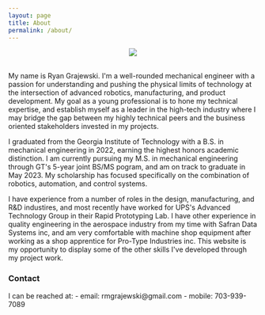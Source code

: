 ```yaml
---
layout: page
title: About
permalink: /about/
---
```

<p align="center">
<img src="/assets/Headshot.png" class="img-responsive" style="max-height: 400px;">
</p>

<br>
My name is Ryan Grajewski. I'm a well-rounded mechanical engineer with a passion for understanding and pushing the physical limits of technology at the intersection of advanced robotics, manufacturing, and product development. My goal as a young professional is to hone my technical expertise, and establish myself as a leader in the high-tech industry where I may bridge the gap between my highly technical peers and the business oriented stakeholders invested in my projects.  

I graduated from the Georgia Institute of Technology with a B.S. in mechanical engineering in 2022, earning the highest honors academic distinction. I am currently pursuing my M.S. in mechanical engineering through GT's 5-year joint BS/MS pogram, and am on track to graduate in May 2023. My scholarship has focused specifically on the combination of robotics, automation, and control systems.

I have experience from a number of roles in the design, manufacturing, and R&D industires, and most recently have worked for UPS's Advanced Technology Group in their Rapid Prototyping Lab. I have other experience in quality engineering in the aerospace industry from my time with Safran Data Systems inc, and am very comfortable with machine shop equipment after working as a shop apprentice for Pro-Type Industries inc. This website is my opportunity to display some of the other skills I've developed through my project work.

<h3>Contact</h3>
I can be reached at: 
    - email: rmgrajewski@gmail.com
    - mobile: 703-939-7089

